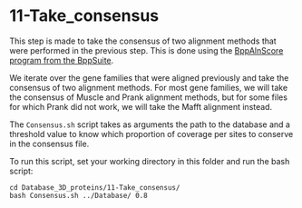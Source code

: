 # 11-Take_consensus

This step is made to take the consensus of two alignment methods that were performed in the previous step.
This is done using the [BppAlnScore program from the BppSuite](https://github.com/BioPP/bppsuite/tree/master).

We iterate over the gene families that were aligned previously and take the consensus of two alignment methods. For most gene families, we will take the consensus of Muscle and Prank alignment methods, but for some files for which Prank did not work, we will take the Mafft alignment instead.

The `Consensus.sh` script takes as arguments the path to the database and a threshold value to know which proportion of coverage per sites to conserve in the consensus file.

To run this script, set your working directory in this folder and run the bash script:
```
cd Database_3D_proteins/11-Take_consensus/
bash Consensus.sh ../Database/ 0.8
```